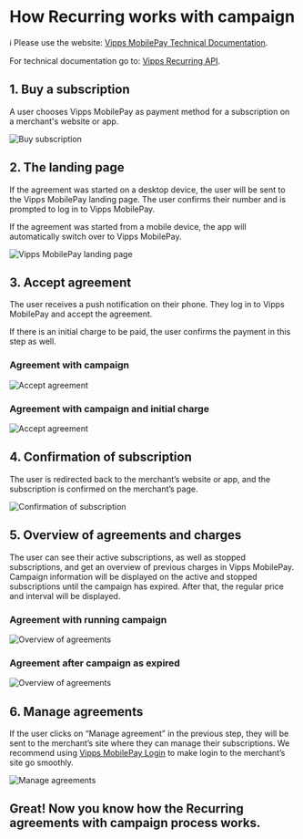 <!-- START_METADATA
---
title: How Recurring works with campaign
sidebar_label: Campaign
sidebar_position: 14
description: How Recurring works with campaign
pagination_next: null
pagination_prev: null
---
END_METADATA -->

# How Recurring works with campaign

<!-- START_COMMENT -->

ℹ️ Please use the website:
[Vipps MobilePay Technical Documentation](https://developer.vippsmobilepay.com/docs/APIs/recurring-api).

<!-- END_COMMENT -->

For technical documentation go to:
[Vipps Recurring API](https://developer.vippsmobilepay.com/docs/APIs/recurring-api).

## 1. Buy a subscription

A user chooses Vipps MobilePay as payment method for a subscription on a merchant's website or app.

![Buy subscription](../images/vipps-recurring-api-howitworks/vipps-recurring-step1.svg)

## 2. The landing page

If the agreement was started on a desktop device, the user will be sent to the Vipps MobilePay landing page.
The user confirms their number and is prompted to log in to Vipps MobilePay.

If the agreement was started from a mobile device, the app will automatically switch over to Vipps MobilePay.

![Vipps MobilePay landing page](../images/vipps-recurring-api-howitworks/vipps-recurring-step2.png)

## 3. Accept agreement  

The user receives a push notification on their phone. They log in to Vipps MobilePay and accept the agreement.

If there is an initial charge to be paid, the user confirms the payment in this step as well.

### Agreement with campaign

![Accept agreement](../images/vipps-recurring-api-howitworks-campaigns/agreement-campaign-flow.png)

### Agreement with campaign and initial charge

![Accept agreement](../images/vipps-recurring-api-howitworks-campaigns/agreement-campaign-initial-charge-flow.png)

## 4. Confirmation of subscription

The user is redirected back to the merchant’s website or app, and the subscription is confirmed on the merchant’s page.

![Confirmation of subscription](../images/vipps-recurring-api-howitworks/vipps-recurring-step4.svg)

## 5. Overview of agreements and charges

The user can see their active subscriptions, as well as stopped subscriptions, and get an overview of previous charges in Vipps MobilePay.
Campaign information will be displayed on the active and stopped subscriptions until the campaign has expired. After that, the regular price and interval will be displayed.

### Agreement with running campaign

![Overview of agreements](../images/vipps-recurring-api-howitworks-campaigns/manage-agreement-with-campaign.png)

### Agreement after campaign as expired

![Overview of agreements](../images/vipps-recurring-api-howitworks-campaigns/manage-agreement-with-campaign-expired.png)

## 6. Manage agreements

If the user clicks on “Manage agreement” in the previous step, they will be sent to the merchant’s site where they can manage their subscriptions. We recommend using [Vipps MobilePay Login](https://developer.vippsmobilepay.com/docs/APIs/login-api) to make login to the merchant’s site go smoothly.

![Manage agreements](../images/vipps-recurring-api-howitworks/vipps-recurring-step6.svg)

## Great! Now you know how the Recurring agreements with campaign process works.
